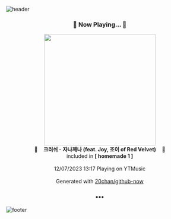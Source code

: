 ![header](https://capsule-render.vercel.app/api?type=wave&height=170&section=header&fontColor=090707&fontAlignX=45&fontAlignY=65&fontSize=100)

<h3 align="center">🎵 Now Playing... 🎵</h3>
<p align="center">
  <a href="https://music.youtube.com/watch?v=GFYUJ_UMVZA">
    <img width="300" src="https://lh3.googleusercontent.com/hTvDrYYDBhNEEmUKSt22wMaiJmKzXTMWNmbR-lUVvqlYprjo-gDrUHO5TYhWuNpIBsB9h0E0gPcOpZEw">
  </a>
  <br>
  🎵&nbsp&nbsp&nbsp <b>크러쉬 - 자나깨나 (feat. Joy, 조이 of Red Velvet)</b> &nbsp&nbsp&nbsp🎵
  <br>
  included in <b>[ homemade 1 ]</b>
  
  <br />
  <br />
  12/07/2023 13:17 Playing on YTMusic
  <br />
  <br />
  Generated with <a href="https://github.com/20chan/github-now">20chan/github-now</a>
</p>

<h3 align="center">•••</h3>

![footer](https://capsule-render.vercel.app/api?type=wave&height=150&section=footer)

